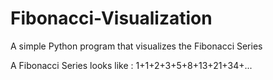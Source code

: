 # Fibonacci-Visualization
A simple Python program that visualizes the Fibonacci Series

A Fibonacci Series looks like :
1+1+2+3+5+8+13+21+34+...
